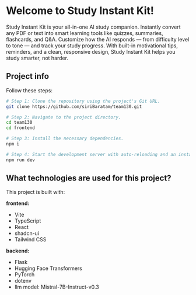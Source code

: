 # Welcome to Study Instant Kit!

Study Instant Kit is your all-in-one AI study companion. Instantly convert any PDF or text into smart learning tools like quizzes, summaries, flashcards, and Q&A. Customize how the AI responds — from difficulty level to tone — and track your study progress. With built-in motivational tips, reminders, and a clean, responsive design, Study Instant Kit helps you study smarter, not harder.


## Project info

Follow these steps:

```sh
# Step 1: Clone the repository using the project's Git URL.
git clone https://github.com/siriBaratam/team130.git

# Step 2: Navigate to the project directory.
cd team130
cd frontend

# Step 3: Install the necessary dependencies.
npm i

# Step 4: Start the development server with auto-reloading and an instant preview.
npm run dev
```

## What technologies are used for this project?

This project is built with:

**frontend:**
- Vite
- TypeScript
- React
- shadcn-ui
- Tailwind CSS

**backend:**
- Flask
- Hugging Face Transformers
- PyTorch
- dotenv
- llm model: Mistral-7B-Instruct-v0.3

